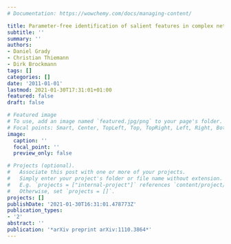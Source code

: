 ```yaml
---
# Documentation: https://wowchemy.com/docs/managing-content/

title: Parameter-free identification of salient features in complex networks
subtitle: ''
summary: ''
authors:
- Daniel Grady
- Christian Thiemann
- Dirk Brockmann
tags: []
categories: []
date: '2011-01-01'
lastmod: 2021-01-30T17:31:01+01:00
featured: false
draft: false

# Featured image
# To use, add an image named `featured.jpg/png` to your page's folder.
# Focal points: Smart, Center, TopLeft, Top, TopRight, Left, Right, BottomLeft, Bottom, BottomRight.
image:
  caption: ''
  focal_point: ''
  preview_only: false

# Projects (optional).
#   Associate this post with one or more of your projects.
#   Simply enter your project's folder or file name without extension.
#   E.g. `projects = ["internal-project"]` references `content/project/deep-learning/index.md`.
#   Otherwise, set `projects = []`.
projects: []
publishDate: '2021-01-30T16:31:01.478773Z'
publication_types:
- '2'
abstract: ''
publication: '*arXiv preprint arXiv:1110.3864*'
---
```

